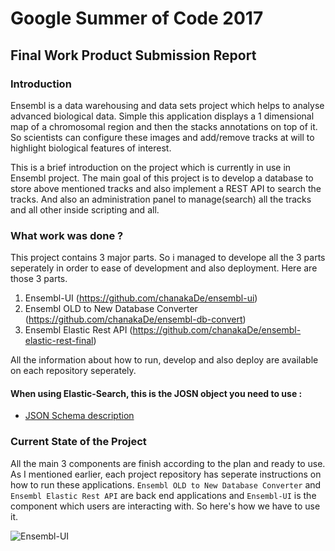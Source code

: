 # Google Summer of Code 2017
## Final Work Product Submission Report

### Introduction

Ensembl is a data warehousing and data sets project which helps to analyse advanced biological data. Simple this application displays a 1 dimensional map of a chromosomal region and then the stacks annotations on top of it. So scientists can configure these images and add/remove tracks at will to highlight biological features of interest.

This is a brief introduction on the project which is currently in use in Ensembl project. The main goal of this project is to develop a database to store above mentioned tracks and also implement a REST API to search the tracks. And also an administration panel to manage(search) all the tracks and all other inside scripting and all.

### What work was done ?

This project contains 3 major parts. So i managed to develope all the 3 parts seperately in order to ease of development and also deployment. Here are those 3 parts.

1. Ensembl-UI (https://github.com/chanakaDe/ensembl-ui)
2. Ensembl OLD to New Database Converter (https://github.com/chanakaDe/ensembl-db-convert)
3. Ensembl Elastic Rest API (https://github.com/chanakaDe/ensembl-elastic-rest-final)

All the information about how to run, develop and also deploy are available on each repository seperately.

#### When using Elastic-Search, this is the JOSN object you need to use : 

- [JSON Schema description](https://github.com/Ensembl/chanaka-gsoc-2017/blob/master/schemas/json_schema.md)

### Current State of the Project

All the main 3 components are finish according to the plan and ready to use. As I mentioned earlier, each project repository has seperate instructions on how to run these applications. `Ensembl OLD to New Database Converter` and `Ensembl Elastic Rest API` are back end applications and `Ensembl-UI` is the component which users are interacting with. So here's how we have to use it.

![Ensembl-UI](https://github.com/EnsemblGSOC/chanaka-gsoc-2017/blob/master/Ensembl-UI-Demo.png "Ensembl-UI")







